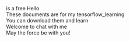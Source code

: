 is a free
Hello <br> 
These documents are for my tensorflow_learning <br>
You can download them and learn   <br>
Welcome to chat with me    <br>
May the force be with you!   <br>




